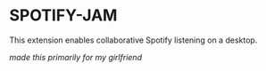 # SPOTIFY-JAM
This extension enables collaborative Spotify listening on a desktop.

*made this primarily for my girlfriend*
